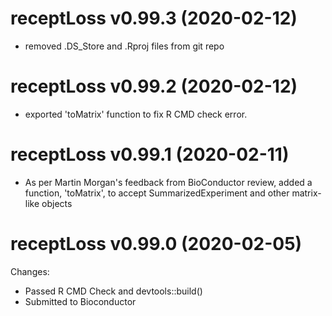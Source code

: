 
receptLoss v0.99.3 (2020-02-12)
==============

* removed .DS_Store and .Rproj files from git repo


receptLoss v0.99.2 (2020-02-12)
==============

* exported 'toMatrix' function to fix R CMD check error.


receptLoss v0.99.1 (2020-02-11)
==============

* As per Martin Morgan's feedback from BioConductor review, 
added a function, 'toMatrix', to accept SummarizedExperiment 
and other matrix-like objects


receptLoss v0.99.0 (2020-02-05)
==============

Changes:

* Passed R CMD Check and devtools::build()
* Submitted to Bioconductor
